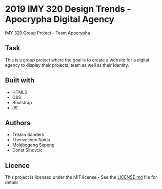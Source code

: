 # 2019 IMY 320 Design Trends - Apocrypha Digital Agency
IMY 320 Group Project - Team Apocrypha

## Task
This is a group project where the goal is to create a website for a digital agency to display their projects, team as well as their identity.

## Built with
* HTML5
* CSS
* Bootstrap
* JS

## Authors
* Tristan Sanders
* Theoveshen Naidu
* Molebogeng Sepeng
* Donat Sinovcic

## Licence
This project is licensed under the MIT license - See the [LICENSE.md](LICENSE.md) file for details


